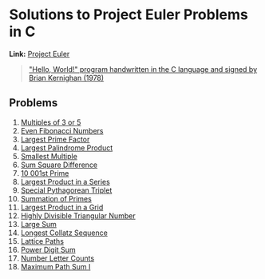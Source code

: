 # Solutions to Project Euler Problems in C

**Link:** [Project Euler](https://projecteuler.net/about)

> ["Hello, World!" program handwritten in the C language and signed by Brian Kernighan (1978)](https://en.wikipedia.org/wiki/%22Hello,_World!%22_program#/media/File:Hello_World_Brian_Kernighan_1978.jpg)

## Problems

1. [Multiples of 3 or 5](https://projecteuler.net/problem=1)  
2. [Even Fibonacci Numbers](https://projecteuler.net/problem=2)  
3. [Largest Prime Factor](https://projecteuler.net/problem=3)  
4. [Largest Palindrome Product](https://projecteuler.net/problem=4)  
5. [Smallest Multiple](https://projecteuler.net/problem=5)  
6. [Sum Square Difference](https://projecteuler.net/problem=6)  
7. [10 001st Prime](https://projecteuler.net/problem=7)  
8. [Largest Product in a Series](https://projecteuler.net/problem=8)
9. [Special Pythagorean Triplet](https://projecteuler.net/problem=9)
10. [Summation of Primes](https://projecteuler.net/problem=10) 
11. [Largest Product in a Grid](https://projecteuler.net/problem=11)  
12. [Highly Divisible Triangular Number](https://projecteuler.net/problem=12)  
13. [Large Sum](https://projecteuler.net/problem=13)
14. [Longest Collatz Sequence](https://projecteuler.net/problem=14) 
15. [Lattice Paths](https://projecteuler.net/problem=15)
16. [Power Digit Sum](https://projecteuler.net/problem=16)
17. [Number Letter Counts](https://projecteuler.net/problem=17)
18. [Maximum Path Sum I](https://projecteuler.net/problem=18)
